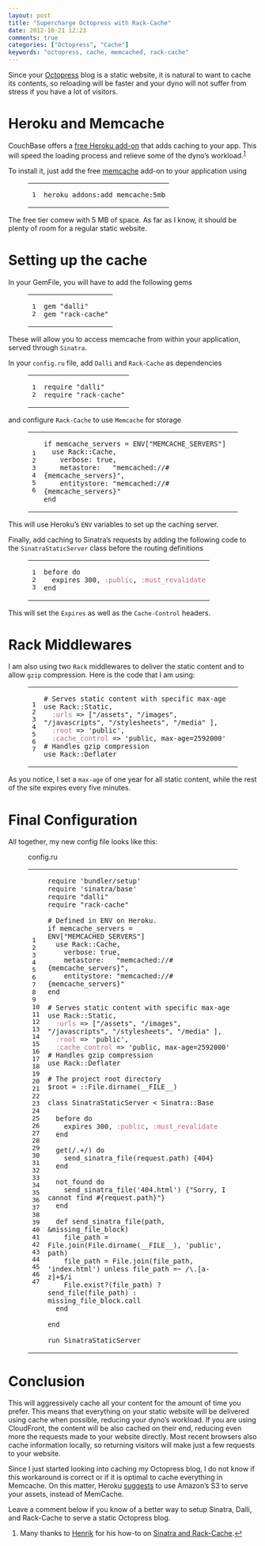 ```yaml
---
layout: post
title: "Supercharge Octopress with Rack-Cache"
date: 2012-10-21 12:23
comments: true
categories: ["Octopress", "Cache"]
keywords: "octopress, cache, memcached, rack-cache"
---
```

<p>Since your <a href="http://octopress.org/">Octopress</a> blog is a static website, it is natural
to want to cache its contents, so reloading will be faster and your dyno will not
suffer from stress if you have a lot of visitors.</p>
<h1 id="heroku-and-memcache">Heroku and Memcache</h1>
<p>CouchBase offers a <a href="https://addons.heroku.com/memcache">free Heroku add-on</a>
that adds caching to your app. This will speed the loading process and relieve
some of the dyno&#8217;s workload.<sup id="fnref:1"><a href="#fn:1" rel="footnote">1</a></sup></p>
<p>To install it, just add the free <a href="https://addons.heroku.com/memcache">memcache</a> add-on
to your application using</p>
<div class="bogus-wrapper"><notextile><figure class="code"><figcaption><span></span></figcaption><div class="highlight"><table><tr><td class="gutter"><pre class="line-numbers"><span class="line-number">1</span>
</pre></td><td class="code"><pre><code class="console"><span class="line"><span class="go">heroku addons:add memcache:5mb</span>
</span></code></pre></td></tr></table></div></figure></notextile></div>
<p>The free tier comew with 5 MB of space. As far as I know, it should be plenty of
room for a regular static website.</p>
<h1 id="setting-up-the-cache">Setting up the cache</h1>
<p>In your GemFile, you will have to add the following gems</p>
<div class="bogus-wrapper"><notextile><figure class="code"><figcaption><span></span></figcaption><div class="highlight"><table><tr><td class="gutter"><pre class="line-numbers"><span class="line-number">1</span>
<span class="line-number">2</span>
</pre></td><td class="code"><pre><code class="ruby"><span class="line"><span class="n">gem</span> <span class="s2">&quot;dalli&quot;</span>
</span><span class="line"><span class="n">gem</span> <span class="s2">&quot;rack-cache&quot;</span>
</span></code></pre></td></tr></table></div></figure></notextile></div>
<p>These will allow you to access memcache from within your application, served
through <code>Sinatra</code>.</p>
<p>In your <code>config.ru</code> file, add <code>Dalli</code> and <code>Rack-Cache</code> as dependencies </p>
<div class="bogus-wrapper"><notextile><figure class="code"><figcaption><span></span></figcaption><div class="highlight"><table><tr><td class="gutter"><pre class="line-numbers"><span class="line-number">1</span>
<span class="line-number">2</span>
</pre></td><td class="code"><pre><code class="ruby"><span class="line"><span class="nb">require</span> <span class="s2">&quot;dalli&quot;</span>
</span><span class="line"><span class="nb">require</span> <span class="s2">&quot;rack-cache&quot;</span>
</span></code></pre></td></tr></table></div></figure></notextile></div>
<p>and configure <code>Rack-Cache</code> to use <code>Memcache</code> for storage</p>
<div class="bogus-wrapper"><notextile><figure class="code"><figcaption><span></span></figcaption><div class="highlight"><table><tr><td class="gutter"><pre class="line-numbers"><span class="line-number">1</span>
<span class="line-number">2</span>
<span class="line-number">3</span>
<span class="line-number">4</span>
<span class="line-number">5</span>
<span class="line-number">6</span>
</pre></td><td class="code"><pre><code class="ruby"><span class="line"><span class="k">if</span> <span class="n">memcache_servers</span> <span class="o">=</span> <span class="no">ENV</span><span class="o">[</span><span class="s2">&quot;MEMCACHE_SERVERS&quot;</span><span class="o">]</span>
</span><span class="line">  <span class="n">use</span> <span class="no">Rack</span><span class="o">::</span><span class="no">Cache</span><span class="p">,</span>
</span><span class="line">    <span class="n">verbose</span><span class="p">:</span> <span class="kp">true</span><span class="p">,</span>
</span><span class="line">    <span class="n">metastore</span><span class="p">:</span>   <span class="s2">&quot;memcached://</span><span class="si">#{</span><span class="n">memcache_servers</span><span class="si">}</span><span class="s2">&quot;</span><span class="p">,</span>
</span><span class="line">    <span class="n">entitystore</span><span class="p">:</span> <span class="s2">&quot;memcached://</span><span class="si">#{</span><span class="n">memcache_servers</span><span class="si">}</span><span class="s2">&quot;</span>
</span><span class="line"><span class="k">end</span>
</span></code></pre></td></tr></table></div></figure></notextile></div>
<p>This will use Heroku&#8217;s <code>ENV</code> variables to set up the caching server.</p>
<p>Finally, add caching to Sinatra&#8217;s requests by adding the following code to
the <code>SinatraStaticServer</code> class before the routing definitions</p>
<div class="bogus-wrapper"><notextile><figure class="code"><figcaption><span></span></figcaption><div class="highlight"><table><tr><td class="gutter"><pre class="line-numbers"><span class="line-number">1</span>
<span class="line-number">2</span>
<span class="line-number">3</span>
</pre></td><td class="code"><pre><code class="ruby"><span class="line"><span class="n">before</span> <span class="k">do</span>
</span><span class="line">  <span class="n">expires</span> <span class="mi">300</span><span class="p">,</span> <span class="ss">:public</span><span class="p">,</span> <span class="ss">:must_revalidate</span>
</span><span class="line"><span class="k">end</span>
</span></code></pre></td></tr></table></div></figure></notextile></div>
<p>This will set the <code>Expires</code> as well as the <code>Cache-Control</code> headers.</p>
<h1 id="rack-middlewares">Rack Middlewares</h1>
<p>I am also using two <code>Rack</code> middlewares to deliver the static content and to
allow <code>gzip</code> compression. Here is the code that I am using:</p>
<div class="bogus-wrapper"><notextile><figure class="code"><figcaption><span></span></figcaption><div class="highlight"><table><tr><td class="gutter"><pre class="line-numbers"><span class="line-number">1</span>
<span class="line-number">2</span>
<span class="line-number">3</span>
<span class="line-number">4</span>
<span class="line-number">5</span>
<span class="line-number">6</span>
<span class="line-number">7</span>
</pre></td><td class="code"><pre><code class="ruby"><span class="line"><span class="c1"># Serves static content with specific max-age</span>
</span><span class="line"><span class="n">use</span> <span class="no">Rack</span><span class="o">::</span><span class="no">Static</span><span class="p">,</span>
</span><span class="line">  <span class="ss">:urls</span> <span class="o">=&gt;</span> <span class="o">[</span><span class="s2">&quot;/assets&quot;</span><span class="p">,</span> <span class="s2">&quot;/images&quot;</span><span class="p">,</span> <span class="s2">&quot;/javascripts&quot;</span><span class="p">,</span> <span class="s2">&quot;/stylesheets&quot;</span><span class="p">,</span> <span class="s2">&quot;/media&quot;</span> <span class="o">]</span><span class="p">,</span>
</span><span class="line">  <span class="ss">:root</span> <span class="o">=&gt;</span> <span class="s1">&#39;public&#39;</span><span class="p">,</span>
</span><span class="line">  <span class="ss">:cache_control</span> <span class="o">=&gt;</span> <span class="s1">&#39;public, max-age=2592000&#39;</span>
</span><span class="line"><span class="c1"># Handles gzip compression</span>
</span><span class="line"><span class="n">use</span> <span class="no">Rack</span><span class="o">::</span><span class="no">Deflater</span>
</span></code></pre></td></tr></table></div></figure></notextile></div>
<p>As you notice, I set a <code>max-age</code> of one year for all static content, while
the rest of the site expires every five minutes.</p>
<h1 id="final-configuration">Final Configuration</h1>
<p>All together, my new config file looks like this:</p>
<div class="bogus-wrapper"><notextile><figure class="code"><figcaption><span>config.ru </span></figcaption>
<div class="highlight"><table><tr><td class="gutter"><pre class="line-numbers"><span class="line-number">1</span>
<span class="line-number">2</span>
<span class="line-number">3</span>
<span class="line-number">4</span>
<span class="line-number">5</span>
<span class="line-number">6</span>
<span class="line-number">7</span>
<span class="line-number">8</span>
<span class="line-number">9</span>
<span class="line-number">10</span>
<span class="line-number">11</span>
<span class="line-number">12</span>
<span class="line-number">13</span>
<span class="line-number">14</span>
<span class="line-number">15</span>
<span class="line-number">16</span>
<span class="line-number">17</span>
<span class="line-number">18</span>
<span class="line-number">19</span>
<span class="line-number">20</span>
<span class="line-number">21</span>
<span class="line-number">22</span>
<span class="line-number">23</span>
<span class="line-number">24</span>
<span class="line-number">25</span>
<span class="line-number">26</span>
<span class="line-number">27</span>
<span class="line-number">28</span>
<span class="line-number">29</span>
<span class="line-number">30</span>
<span class="line-number">31</span>
<span class="line-number">32</span>
<span class="line-number">33</span>
<span class="line-number">34</span>
<span class="line-number">35</span>
<span class="line-number">36</span>
<span class="line-number">37</span>
<span class="line-number">38</span>
<span class="line-number">39</span>
<span class="line-number">40</span>
<span class="line-number">41</span>
<span class="line-number">42</span>
<span class="line-number">43</span>
<span class="line-number">44</span>
<span class="line-number">45</span>
<span class="line-number">46</span>
<span class="line-number">47</span>
</pre></td><td class="code"><pre><code class="ruby"><span class="line"><span class="nb">require</span> <span class="s1">&#39;bundler/setup&#39;</span>
</span><span class="line"><span class="nb">require</span> <span class="s1">&#39;sinatra/base&#39;</span>
</span><span class="line"><span class="nb">require</span> <span class="s2">&quot;dalli&quot;</span>
</span><span class="line"><span class="nb">require</span> <span class="s2">&quot;rack-cache&quot;</span>
</span><span class="line">
</span><span class="line"><span class="c1"># Defined in ENV on Heroku.</span>
</span><span class="line"><span class="k">if</span> <span class="n">memcache_servers</span> <span class="o">=</span> <span class="no">ENV</span><span class="o">[</span><span class="s2">&quot;MEMCACHED_SERVERS&quot;</span><span class="o">]</span>
</span><span class="line">  <span class="n">use</span> <span class="no">Rack</span><span class="o">::</span><span class="no">Cache</span><span class="p">,</span>
</span><span class="line">    <span class="n">verbose</span><span class="p">:</span> <span class="kp">true</span><span class="p">,</span>
</span><span class="line">    <span class="n">metastore</span><span class="p">:</span>   <span class="s2">&quot;memcached://</span><span class="si">#{</span><span class="n">memcache_servers</span><span class="si">}</span><span class="s2">&quot;</span><span class="p">,</span>
</span><span class="line">    <span class="n">entitystore</span><span class="p">:</span> <span class="s2">&quot;memcached://</span><span class="si">#{</span><span class="n">memcache_servers</span><span class="si">}</span><span class="s2">&quot;</span>
</span><span class="line"><span class="k">end</span>
</span><span class="line">
</span><span class="line"><span class="c1"># Serves static content with specific max-age</span>
</span><span class="line"><span class="n">use</span> <span class="no">Rack</span><span class="o">::</span><span class="no">Static</span><span class="p">,</span>
</span><span class="line">  <span class="ss">:urls</span> <span class="o">=&gt;</span> <span class="o">[</span><span class="s2">&quot;/assets&quot;</span><span class="p">,</span> <span class="s2">&quot;/images&quot;</span><span class="p">,</span> <span class="s2">&quot;/javascripts&quot;</span><span class="p">,</span> <span class="s2">&quot;/stylesheets&quot;</span><span class="p">,</span> <span class="s2">&quot;/media&quot;</span> <span class="o">]</span><span class="p">,</span>
</span><span class="line">  <span class="ss">:root</span> <span class="o">=&gt;</span> <span class="s1">&#39;public&#39;</span><span class="p">,</span>
</span><span class="line">  <span class="ss">:cache_control</span> <span class="o">=&gt;</span> <span class="s1">&#39;public, max-age=2592000&#39;</span>
</span><span class="line"><span class="c1"># Handles gzip compression</span>
</span><span class="line"><span class="n">use</span> <span class="no">Rack</span><span class="o">::</span><span class="no">Deflater</span>
</span><span class="line">
</span><span class="line"><span class="c1"># The project root directory</span>
</span><span class="line"><span class="vg">$root</span> <span class="o">=</span> <span class="o">::</span><span class="no">File</span><span class="o">.</span><span class="n">dirname</span><span class="p">(</span><span class="bp">__FILE__</span><span class="p">)</span>
</span><span class="line">
</span><span class="line"><span class="k">class</span> <span class="nc">SinatraStaticServer</span> <span class="o">&lt;</span> <span class="no">Sinatra</span><span class="o">::</span><span class="no">Base</span>
</span><span class="line">
</span><span class="line">  <span class="n">before</span> <span class="k">do</span>
</span><span class="line">    <span class="n">expires</span> <span class="mi">300</span><span class="p">,</span> <span class="ss">:public</span><span class="p">,</span> <span class="ss">:must_revalidate</span>
</span><span class="line">  <span class="k">end</span>
</span><span class="line">
</span><span class="line">  <span class="n">get</span><span class="p">(</span><span class="sr">/.+/</span><span class="p">)</span> <span class="k">do</span>
</span><span class="line">    <span class="n">send_sinatra_file</span><span class="p">(</span><span class="n">request</span><span class="o">.</span><span class="n">path</span><span class="p">)</span> <span class="p">{</span><span class="mi">404</span><span class="p">}</span>
</span><span class="line">  <span class="k">end</span>
</span><span class="line">
</span><span class="line">  <span class="n">not_found</span> <span class="k">do</span>
</span><span class="line">    <span class="n">send_sinatra_file</span><span class="p">(</span><span class="s1">&#39;404.html&#39;</span><span class="p">)</span> <span class="p">{</span><span class="s2">&quot;Sorry, I cannot find </span><span class="si">#{</span><span class="n">request</span><span class="o">.</span><span class="n">path</span><span class="si">}</span><span class="s2">&quot;</span><span class="p">}</span>
</span><span class="line">  <span class="k">end</span>
</span><span class="line">
</span><span class="line">  <span class="k">def</span> <span class="nf">send_sinatra_file</span><span class="p">(</span><span class="n">path</span><span class="p">,</span> <span class="o">&amp;</span><span class="n">missing_file_block</span><span class="p">)</span>
</span><span class="line">    <span class="n">file_path</span> <span class="o">=</span> <span class="no">File</span><span class="o">.</span><span class="n">join</span><span class="p">(</span><span class="no">File</span><span class="o">.</span><span class="n">dirname</span><span class="p">(</span><span class="bp">__FILE__</span><span class="p">),</span> <span class="s1">&#39;public&#39;</span><span class="p">,</span>  <span class="n">path</span><span class="p">)</span>
</span><span class="line">    <span class="n">file_path</span> <span class="o">=</span> <span class="no">File</span><span class="o">.</span><span class="n">join</span><span class="p">(</span><span class="n">file_path</span><span class="p">,</span> <span class="s1">&#39;index.html&#39;</span><span class="p">)</span> <span class="k">unless</span> <span class="n">file_path</span> <span class="o">=~</span> <span class="sr">/\.[a-z]+$/i</span>
</span><span class="line">    <span class="no">File</span><span class="o">.</span><span class="n">exist?</span><span class="p">(</span><span class="n">file_path</span><span class="p">)</span> <span class="p">?</span> <span class="n">send_file</span><span class="p">(</span><span class="n">file_path</span><span class="p">)</span> <span class="p">:</span> <span class="n">missing_file_block</span><span class="o">.</span><span class="n">call</span>
</span><span class="line">  <span class="k">end</span>
</span><span class="line">
</span><span class="line"><span class="k">end</span>
</span><span class="line">
</span><span class="line"><span class="n">run</span> <span class="no">SinatraStaticServer</span>
</span></code></pre></td></tr></table></div></figure></notextile></div>
<h1 id="conclusion">Conclusion</h1>
<p>This will aggressively cache all your content for the amount of time you prefer. This means that everything
on your static website will be delivered using cache when possible, reducing your dyno&#8217;s
workload. If you are using CloudFront, the content will be also cached on their end,
reducing even more the requests made to your website directly. Most recent browsers
also cache information locally, so returning visitors will make just a few requests
to your website.</p>
<p>Since I just started looking into caching my Octopress blog, I do not know if this
workaround is correct or if it is optimal to cache everything in Memcache. On this
matter, Heroku <a href="https://devcenter.heroku.com/articles/s3">suggests</a> to use
Amazon&#8217;s S3 to serve your assets, instead of MemCache. </p>
<p>Leave a comment below if you know of a better way to setup Sinatra, Dalli, and
Rack-Cache to serve a static Octopress blog.</p>
<div class="footnotes">
<ol>
<li id="fn:1">
<p>Many thanks to <a href="http://henrik.nyh.se/about/">Henrik</a> for his how-to on <a href="http://henrik.nyh.se/2012/07/sinatra-with-rack-cache-on-heroku/">Sinatra and Rack-Cache</a>.<a href="#fnref:1" rel="reference">&#8617;</a></p>